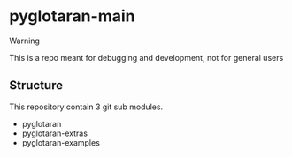# pyglotaran-main

> [!WARNING]
> This is a repo meant for debugging and development, not for general users

## Structure

This repository contain 3 git sub modules.

- pyglotaran
- pyglotaran-extras
- pyglotaran-examples
